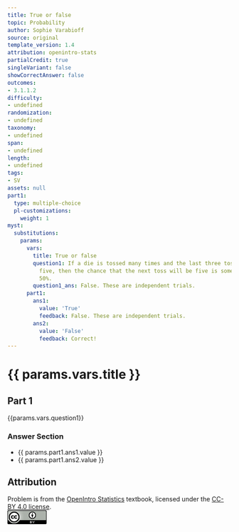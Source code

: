 ```yaml
---
title: True or false
topic: Probability
author: Sophie Varabioff
source: original
template_version: 1.4
attribution: openintro-stats
partialCredit: true
singleVariant: false
showCorrectAnswer: false
outcomes:
- 3.1.1.2
difficulty:
- undefined
randomization:
- undefined
taxonomy:
- undefined
span:
- undefined
length:
- undefined
tags:
- SV
assets: null
part1:
  type: multiple-choice
  pl-customizations:
    weight: 1
myst:
  substitutions:
    params:
      vars:
        title: True or false
        question1: If a die is tossed many times and the last three tosses are all
          five, then the chance that the next toss will be five is somewhat less than
          50%.
        question1_ans: False. These are independent trials.
      part1:
        ans1:
          value: 'True'
          feedback: False. These are independent trials.
        ans2:
          value: 'False'
          feedback: Correct!
---
```

# {{ params.vars.title }}

## Part 1

{{params.vars.question1}}

### Answer Section

- {{ params.part1.ans1.value }}
- {{ params.part1.ans2.value }}

## Attribution

Problem is from the [OpenIntro Statistics](https://openintro.org/book/os/) textbook, licensed under the [CC-BY 4.0 license](https://creativecommons.org/licenses/by/4.0/).<br>![Image representing the Creative Commons 4.0 BY license.](https://raw.githubusercontent.com/firasm/bits/master/by.png)